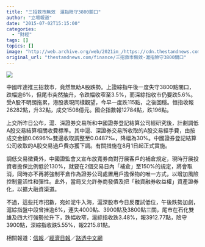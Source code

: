 ```yaml
---
title: "三招救市無效　滬指險守3800關口"
author: "立場報道"
date: "2015-07-02T15:15:00"
categories:
  - "財經"
tags: []
topics: []
image: "http://web.archive.org/web/2021im_/https://cdn.thestandnews.com/media/photos/cache/stock-14_ae5cF_1200x0.png"
original_url: "thestandnews.com/finance/三招救市無效-滬指險守3800關口"
---
```

![](http://web.archive.org/web/2021im_/https://cdn.thestandnews.com/media/photos/cache/stock-14_ae5cF_1200x0.png)

中國昨連推三招救市，竟然無助A股跌勢。上證綜指午後一度失守3800點關口，跌幅逾6%，但尾市突然抽升，令跌幅收窄至3.5%，而深綜指收市仍要跌5.6%。受A股不明朗拖累，港股表現同樣觀望，今早一度跌115點，之後回穩。恒指收報26282點，升32點，成交1508億元。國企指數報12784點，跌196點。

上交所昨日公布，滬、深證券交易所和中國證券登記結算公司經研究後，計劃調低A股交易結算相關收費標準。其中滬、深證券交易所收取的A股交易經手費，由按成交金額0.0696‰雙邊收取調整至0.0487‰，降幅為30%。中國證券登記結算公司收取的A股交易過戶費亦獲下調。有關措施在8月1日起正式實施。

調低交易徵費外，中國證監會又宣布放寬券商對孖展客戶的補倉規定，現時孖展投資者擔保比例低於130%，就要在2個交易日內「補倉」至150%的規定，將會取消，同時亦不再將強制平倉作為證券公司處置用戶擔保物的唯一方式，以增加風險控制靈活性和彈性。此外，當局又允許券商發債及把「融資融券收益權」資產證券化，以擴大融資渠道。

不過，這些托市招數，宛如泥牛入海，滬深股市今日反覆試低位，午後跌勢加劇，滬綜指盤中段曾挫逾6%，連失4000點、3900點及3800點三關，尾市在石化雙雄及四大行強勢拉升下，跌幅收窄，滬綜指收跌3.48%，報3912.77點，險守3900點，深綜指收跌5.55%，報2215.81點。

相關報道：[信報](http://web.archive.org/web/20210629021550/http://www2.hkej.com/instantnews/stockConnect/article/1088861/%E6%BB%AC%E6%8C%87%E4%B8%80%E5%BA%A6%E5%A4%B1%E5%AE%883800%E9%BB%9E+%E7%8B%82%E6%8F%92%E9%80%BE6+)／[經濟日報](http://web.archive.org/web/20210629021550/http://invest.hket.com/article/640390?ref=lf8fc)／[路透中文網](http://web.archive.org/web/20210629021550/http://cn.reuters.com/article/2015/07/02/shanghai-stx-idCNKCS0PC09Z20150702)